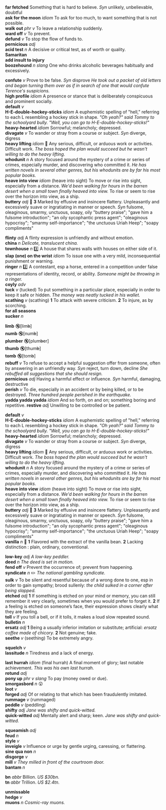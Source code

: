 

__far fetched__ Something that is hard to believe. _Syn_ unlikely, unbelievable, doubtful  
__ask for the moon__ _idiom_ To ask for too much, to want something that is not possible.  
__walk out__ _phr v_ To leave a relationship suddenly.  
__ward off__ _v_ To prevent.  
__defund__ _v_ To stop the flow of funds to.  
__pernicious__ _adj_  
__acid test__ _n_ A decisive or critical test, as of worth or quality.  
__Samaritan__  
__add insult to injury__  
__boozehound__ _n_ _slang_ One who drinks alcoholic beverages habitually and excessively.  

__confute__ _v_ Prove to be false. _Syn_ disprove _He took out a packet of old letters and began turning them over as if in search of one that would confute Terence's suspicions._  
__high profile__ _idiom_ A presence or stance that is deliberately conspicuous and prominent socially.  
__default__ _v_  
__H-E-double-hockey-sticks__ _idiom_ A euphemistic spelling of "hell," referring to each L resembling a hockey stick in shape. _"Oh yeah?" said Tommy to the schoolyard bully. "Well, you can go to H-E-double-hockey-sticks!"_  
__heavy-hearted__ _idiom_ Sorrowful; melancholy; depressed.  
__divagate__ _v_ To wander or stray from a course or subject. _Syn_ diverge, digress  
__heavy lifting__ _idiom_ :dart: Any serious, difficult, or arduous work or activities. Difficult work. _The boss hoped the plan would succeed but he wasn't willing to do the heavy lifting._  
__whodunit__ _n_ A story focused around the mystery of a crime or series of crimes, especially murder, and discovering who committed it. _He has written novels in several other genres, but his whodunits are by far his most popular books._  
__heave into view__ _idiom_ (heave into sight) To move or rise into sight, especially from a distance. _We'd been walking for hours in the barren desert when a small town finally heaved into view._ To rise or seem to rise over the horizon into view, as a ship.  
__buttery__ _adj_ :dart: __3__ Marked by effusive and insincere flattery. Unpleasantly and excessively suave or ingratiating in manner or speech. _Syn_ fulsome, oleaginous, smarmy, unctuous, soapy, oily "buttery praise"; "gave him a fulsome introduction"; "an oily sycophantic press agent"; "oleaginous hypocrisy"; "smarmy self-importance"; "the unctuous Uriah Heep"; "soapy compliments"  

__flinty__ _adj_ A flinty expression is unfriendly and without emotion.  
__china__ _n_ _Delicate, translucent china._  
__townhouse__ _n_ :three: A house that shares walls with houses on either side of it.  
__slap (one) on the wrist__ _idiom_ To issue one with a very mild, inconsequential punishment or warning.  
__ringer__ _n_ :two: A contestant, esp a horse, entered in a competition under false representations of identity, record, or ability. _Someone might be throwing in a ringer._  
__coyly__ _adv_  
__tuck__ _v_ (tucked) To put something in a particular place, especially in order to keep it safe or hidden. _The money was neatly tucked in his wallet._  
__scathing__ _v_ (scathing) __1__ To attack with severe criticism. __2__ To injure, as by scorching.  
__for all seasons__  
__sucker__ _n_  

__limb__ :mute:[lim~~b~~]  
__numb__ :mute:[num~~b~~]  
__plumber__ :mute:[plum~~b~~er]  
__thumb__ :mute:[thum~~b~~]  
__tomb__ :mute:[tom~~b~~]  
__rebuff__ _v_ To refuse to accept a helpful suggestion offer from someone, often by answering in an unfriendly way. _Syn_ reject, turn down, decline _She rebuffed all suggestions that she should resign._  
__pernicious__ _adj_ Having a harmful effect or influence. _Syn_ harmful, damaging, destructive  
__perish__ _v_ To die, especially in an accident or by being killed, or to be destroyed. _Three hundred people perished in the earthquake._  
__yadda yadda yadda__ _idiom_ And so forth, on and on; something boring and repetitive.
__restive__ _adj_ Unwilling to be controlled or be patient.  

__default__ _v_  
__H-E-double-hockey-sticks__ _idiom_ A euphemistic spelling of "hell," referring to each L resembling a hockey stick in shape. _"Oh yeah?" said Tommy to the schoolyard bully. "Well, you can go to H-E-double-hockey-sticks!"_  
__heavy-hearted__ _idiom_ Sorrowful; melancholy; depressed.  
__divagate__ _v_ To wander or stray from a course or subject. _Syn_ diverge, digress  
__heavy lifting__ _idiom_ :dart: Any serious, difficult, or arduous work or activities. Difficult work. _The boss hoped the plan would succeed but he wasn't willing to do the heavy lifting._  
__whodunit__ _n_ A story focused around the mystery of a crime or series of crimes, especially murder, and discovering who committed it. _He has written novels in several other genres, but his whodunits are by far his most popular books._  
__heave into view__ _idiom_ (heave into sight) To move or rise into sight, especially from a distance. _We'd been walking for hours in the barren desert when a small town finally heaved into view._ To rise or seem to rise over the horizon into view, as a ship.  
__buttery__ _adj_ :dart: __3__ Marked by effusive and insincere flattery. Unpleasantly and excessively suave or ingratiating in manner or speech. _Syn_ fulsome, oleaginous, smarmy, unctuous, soapy, oily "buttery praise"; "gave him a fulsome introduction"; "an oily sycophantic press agent"; "oleaginous hypocrisy"; "smarmy self-importance"; "the unctuous Uriah Heep"; "soapy compliments"  
__vanilla__ _n_ :dart: __1__ Flavored with the extract of the vanilla bean. __2__ Lacking distinction : plain, ordinary, conventional.  

__low-key__ _adj_ _A low-key peddler._  
__deed__ _n_ _The deed is set in motion._  
__fend off__ _v_ Prevent the occurrence of; prevent from happening.  
__syndicate__ _n_ :pencil2: _The national gambling syndicate._  
__sulk__ _v_ To be silent and resentful because of a wrong done to one, esp in order to gain sympathy; brood sullenly: _the child sulked in a corner after being slapped._  
__etched__ _adj_ __1__ If something is etched on your mind or memory, you can still remember it very clearly, sometimes when you would prefer to forget it. __2__ If a feeling is etched on someone’s face, their expression shows clearly what they are feeling.  
__toll__ _v_ If you toll a bell, or if it tolls, it makes a loud slow repeated sound.  
__bulletin__ _n_  
__ersatz__ _adj_ __1__ Being a usually inferior imitation or substitute; artificial: _ersatz coffee made of chicory._ __2__ Not genuine; fake.  
__seethe__ _v_ (seething) To be extremely angry.  

__squelch__ _v_  
__lassitude__ _n_ Tiredness and a lack of energy.  

__last hurrah__ _idiom_ (final hurrah) A final moment of glory; last notable achievement. _This was his own last hurrah._  
__rotund__ _adj_  
__pony up__ _phr v_ _slang_ To pay (money owed or due).  
__smorgasbord__ _n_ :astonished:  
__loot__ _v_  
__forged__ _adj_ Of or relating to that which has been fraudulently imitated.  
__rummage__ _v_ (rummaged)  
__peddle__ _v_ (peddling)  
__shifty__ _adj_ _Jane was shifty and quick-witted._  
__quick-witted__ _adj_ Mentally alert and sharp; keen. _Jane was shifty and quick-witted._  

__squeamish__ _adj_  
__feud__ _n_  
__style__ _v_  
__inveigle__ _v_ Influence or urge by gentle urging, caressing, or flattering.  
__sine qua non__ _n_  
__disgorge__ _v_  
__mill__ _v_ _They milled in front of the courtroom door._  
__bantam__ _n_  

__bn__ _abbr_ Billion. _US $30bn._  
__tn__ _abbr_ Trillion. _US $2.4tn._  

__unmissable__  
__hedge__ _v_  
__muons__ _n_ _Cosmic-ray muons._  
